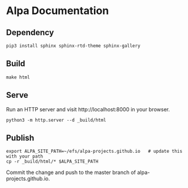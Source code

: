 # Alpa Documentation

## Dependency
```
pip3 install sphinx sphinx-rtd-theme sphinx-gallery
```

## Build
```
make html
```

## Serve
Run an HTTP server and visit http://localhost:8000 in your browser.
```
python3 -m http.server --d _build/html
```

## Publish
```
export ALPA_SITE_PATH=~/efs/alpa-projects.github.io   # update this with your path
cp -r _build/html/* $ALPA_SITE_PATH
```

Commit the change and push to the master branch of alpa-projects.github.io.
